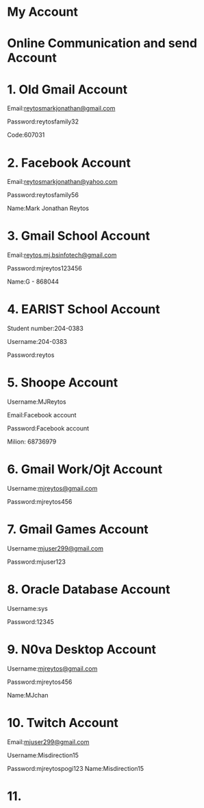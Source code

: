 # My Account

# Online Communication and send Account
# 1. Old Gmail Account
Email:reytosmarkjonathan@gmail.com

Password:reytosfamily32

Code:607031

# 2. Facebook Account
Email:reytosmarkjonathan@yahoo.com

Password:reytosfamily56

Name:Mark Jonathan Reytos

# 3. Gmail School Account
Email:reytos.mj.bsinfotech@gmail.com

Password:mjreytos123456

Name:G - 868044

# 4. EARIST School Account
Student number:204-0383

Username:204-0383

Password:reytos

# 5. Shoope Account
Username:MJReytos

Email:Facebook account 

Password:Facebook account 

Milion: 68736979

# 6. Gmail Work/Ojt Account
Username:mjreytos@gmail.com

Password:mjreytos456

# 7. Gmail Games Account
Username:mjuser299@gmail.com

Password:mjuser123

# 8. Oracle Database Account
Username:sys

Password:12345

# 9.  N0va Desktop Account
Username:mjreytos@gmail.com

Password:mjreytos456

Name:MJchan

# 10. Twitch Account
Email:mjuser299@gmail.com

Username:Misdirection15

Password:mjreytospogi123
Name:Misdirection15

# 11. 